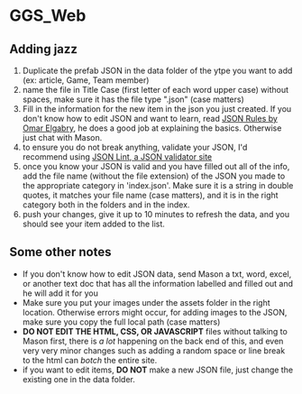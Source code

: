 # GGS_Web

## Adding jazz
1. Duplicate the prefab JSON in the data folder of the ytpe you want to add (ex: article, Game, Team member)
2. name the file in Title Case (first letter of each word upper case) without spaces, make sure it has the file type ".json" (case matters)
3. Fill in the information for the new item in the json you just created. If you don't know how to edit JSON and want to learn, read [JSON Rules by Omar Elgabry](https://medium.com/omarelgabrys-blog/json-in-a-nutshell-7d638dfea7cc), he does a good job at explaining the basics. Otherwise just chat with Mason.
4. to ensure you do not break anything, validate your JSON, I'd recommend using [JSON Lint, a JSON validator site](https://jsonlint.com/)
5. once you know your JSON is valid and you have filled out all of the info, add the file name (without the file extension) of the JSON you made to the appropriate category in 'index.json'. Make sure it is a string in double quotes, it matches your file name (case matters), and it is in the right category both in the folders and in the index.
6. push your changes, give it up to 10 minutes to refresh the data, and you should see your item added to the list.

## Some other notes
- If you don't know how to edit JSON data, send Mason a txt, word, excel, or another text doc that has all the information labelled and filled out and he will add it for you
- Make sure you put your images under the assets folder in the right location. Otherwise errors might occur, for adding images to the JSON, make sure you copy the full local path (case matters)
- **DO NOT EDIT THE HTML, CSS, OR JAVASCRIPT** files without talking to Mason first, there is *a lot* happening on the back end of this, and even very very minor changes such as adding a random space or line break to the html can *botch* the entire site.
- if you want to edit items, **DO NOT** make a new JSON file, just change the existing one in the data folder.
